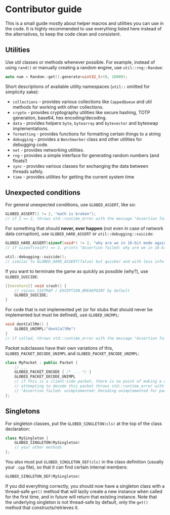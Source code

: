 # Contributor guide

This is a small guide mostly about helper macros and utilities you can use in the code. It is highly recommended to use everything listed here instead of the alternatives, to keep the code clean and consistent.

## Utilities

Use util classes or methods whenever possible. For example, instead of using `rand()` or manually creating a random engine, use `util::rng::Random`:

```cpp
auto num = Random::get().generate<uint32_t>(0, 10000);
```

Short descriptions of available utility namespaces (`util::` omitted for simplicity sake):

* `collections` - provides various collections like `CappedQueue` and util methods for working with other collections.
* `crypto` - provides cryptography utilities like secure hashing, TOTP generation, base64, hex encoding/decoding.
* `data` - provides helpers `byte`, `bytearray` and `bytevector` and byteswap implementations.
* `formatting` - provides functions for formatting certain things to a string
* `debugging` - provides a `Benchmarker` class and other utilities for debugging code.
* `net` - provides networking utilities.
* `rng` - provides a simple interface for generating random numbers (and floats!)
* `sync` - provides various classes for exchanging the data between threads safely.
* `time` - provides utilities for getting the current system time

## Unexpected conditions

For general unexpected conditions, use `GLOBED_ASSERT`, like so:

```cpp
GLOBED_ASSERT(1 != 2, "math is broken");
// if 1 == 2, throws std::runtime_error with the message "Assertion failed: math is broken"
```

For something that should **never, ever happen** (not even in case of network data corruption), use `GLOBED_HARD_ASSERT` or `util::debugging::suicide`:

```cpp
GLOBED_HARD_ASSERT(sizeof(void*) != 2, "why are we in 16-bit mode again??")
// if sizeof(void*) == 2, prints "Assertion failed: why are we in 16-bit mode again??" and terminates the entire game.

util::debugging::suicide();
// similar to GLOBED_HARD_ASSERT(false) but quicker and with less info printing
```

If you want to terminate the game as quickly as possible (why?), use `GLOBED_SUICIDE`:

```cpp
[[noreturn]] void crash() {
    // raises SIGTRAP / EXCEPTION_BREAKPOINT by default
    GLOBED_SUICIDE;
}
```

For code that is not implemented yet (or for stubs that should never be implemented but must be defined), use `GLOBED_UNIMPL`:

```cpp
void dontCallMe() {
    GLOBED_UNIMPL("dontCallMe")
}
// if called, throws std::runtime_error with the message "Assertion failed: unimplemented: dontCallMe"
```

Packet subclasses have their own variations of this, `GLOBED_PACKET_DECODE_UNIMPL` and `GLOBED_PACKET_ENCODE_UNIMPL`:

```cpp
class MyPacket : public Packet {
    // ...
    GLOBED_PACKET_ENCODE { /* ... */ }
    GLOBED_PACKET_DECODE_UNIMPL
    // if this is a client-side packet, there is no point of making a decode method.
    // attempting to decode this packet throws std::runtime_error with the message
    // "Assertion failed: unimplemented: Decoding unimplemented for packet <packet id>"
};
```

## Singletons

For singleton classes, put the `GLOBED_SINGLETON(cls)` at the top of the class declaration:

```cpp
class MySingleton {
    GLOBED_SINGLETON(MySingleton)
    // your other methods
};
```

You also must put `GLOBED_SINGLETON_DEF(cls)` in the class definition (usually your `.cpp` file), so that it can find certain internal members:

```cpp
GLOBED_SINGLETON_DEF(MySingleton)
```

If you did everything correctly, you should now have a singleton class with a thread-safe `get()` method that will lazily create a new instance when called for the first time, and in future will return that existing instance. Note that the underlying singleton is not thread-safe by default, only the `get()` method that constructs/retrieves it.
